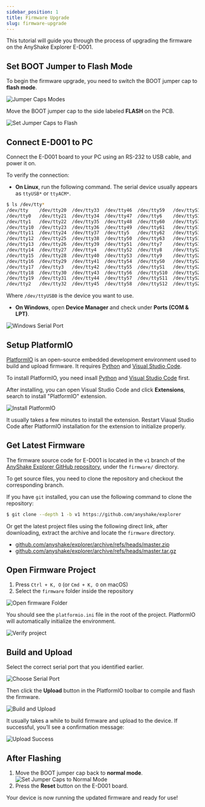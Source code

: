 ```yaml
---
sidebar_position: 1
title: Firmware Upgrade
slug: firmware-upgrade
---
```


This tutorial will guide you through the process of upgrading the firmware on the AnyShake Explorer E-D001.

## Set BOOT Jumper to Flash Mode

To begin the firmware upgrade, you need to switch the BOOT jumper cap to **flash mode**.

![Jumper Caps Modes](img/firmware-upgrade/jumper-caps-modes.webp)

Move the BOOT jumper cap to the side labeled **FLASH** on the PCB.

![Set Jumper Caps to Flash](img/firmware-upgrade/set-flash-mode.webp)

## Connect E-D001 to PC

Connect the E-D001 board to your PC using an RS-232 to USB cable, and power it on.

To verify the connection:

- **On Linux**, run the following command. The serial device usually appears as `ttyUSB*` or `ttyACM*`.

```bash
$ ls /dev/tty*
/dev/tty    /dev/tty20  /dev/tty33  /dev/tty46  /dev/tty59   /dev/ttyS13  /dev/ttyS26
/dev/tty0   /dev/tty21  /dev/tty34  /dev/tty47  /dev/tty6    /dev/ttyS14  /dev/ttyS27
/dev/tty1   /dev/tty22  /dev/tty35  /dev/tty48  /dev/tty60   /dev/ttyS15  /dev/ttyS28
/dev/tty10  /dev/tty23  /dev/tty36  /dev/tty49  /dev/tty61   /dev/ttyS16  /dev/ttyS29
/dev/tty11  /dev/tty24  /dev/tty37  /dev/tty5   /dev/tty62   /dev/ttyS17  /dev/ttyS3
/dev/tty12  /dev/tty25  /dev/tty38  /dev/tty50  /dev/tty63   /dev/ttyS18  /dev/ttyS30
/dev/tty13  /dev/tty26  /dev/tty39  /dev/tty51  /dev/tty7    /dev/ttyS19  /dev/ttyS31
/dev/tty14  /dev/tty27  /dev/tty4   /dev/tty52  /dev/tty8    /dev/ttyS2   /dev/ttyS4
/dev/tty15  /dev/tty28  /dev/tty40  /dev/tty53  /dev/tty9    /dev/ttyS20  /dev/ttyS5
/dev/tty16  /dev/tty29  /dev/tty41  /dev/tty54  /dev/ttyS0   /dev/ttyS21  /dev/ttyS6
/dev/tty17  /dev/tty3   /dev/tty42  /dev/tty55  /dev/ttyS1   /dev/ttyS22  /dev/ttyS7
/dev/tty18  /dev/tty30  /dev/tty43  /dev/tty56  /dev/ttyS10  /dev/ttyS23  /dev/ttyS8
/dev/tty19  /dev/tty31  /dev/tty44  /dev/tty57  /dev/ttyS11  /dev/ttyS24  /dev/ttyS9
/dev/tty2   /dev/tty32  /dev/tty45  /dev/tty58  /dev/ttyS12  /dev/ttyS25  /dev/ttyUSB0
```

Where `/dev/ttyUSB0` is the device you want to use.

- **On Windows**, open **Device Manager** and check under **Ports (COM & LPT)**.

![Windows Serial Port](img/firmware-upgrade/device-manager.webp)

## Setup PlatformIO

[PlatformIO](https://platformio.org/) is an open-source embedded development environment used to build and upload firmware. It requires [Python](https://www.python.org/) and [Visual Studio Code](https://code.visualstudio.com/).

To install PlatformIO, you need insall [Python](https://www.python.org/) and [Visual Studio Code](https://code.visualstudio.com/) first.

After installing, you can open Visual Studio Code and click **Extensions**, search to install "PlatformIO" extension.

![Install PlatformIO](img/firmware-upgrade/install-platformio.webp)

It usually takes a few minutes to install the extension. Restart Viaual Studio Code after PlatformIO installation for the extension to initialize properly.

## Get Latest Firmware

The firmware source code for E-D001 is located in the `v1` branch of the [AnyShake Explorer GitHub repository](https://github.com/anyshake/explorer), under the `firmware/` directory.

To get source files, you need to clone the repository and checkout the corresponding branch.

If you have `git` installed, you can use the following command to clone the repository:

```bash
$ git clone --depth 1 -b v1 https://github.com/anyshake/explorer
```

Or get the latest project files using the following direct link, after downloading, extract the archive and locate the `firmware` directory.

- [github.com/anyshake/explorer/archive/refs/heads/master.zip](https://github.com/anyshake/explorer/archive/refs/heads/master.zip)
- [github.com/anyshake/explorer/archive/refs/heads/master.tar.gz](https://github.com/anyshake/explorer/archive/refs/heads/master.tar.gz)

## Open Firmware Project

1. Press `Ctrl + K, O` (or `Cmd + K, O` on macOS)
2. Select the `firmware` folder inside the repository

![Open firmware Folder](img/firmware-upgrade//open-project.webp)

You should see the `platformio.ini` file in the root of the project. PlatformIO will automatically initialize the environment.

![Verify project](img/firmware-upgrade/verify-project.webp)

## Build and Upload

Select the correct serial port that you identified earlier.

![Choose Serial Port](img/firmware-upgrade/choose-serial-port.webp)

Then click the **Upload** button in the PlatformIO toolbar to compile and flash the firmware.

![Build and Upload](img/firmware-upgrade/build-and-upload.webp)

It usually takes a while to build firmware and upload to the device. If successful, you’ll see a confirmation message:

![Upload Success](img/firmware-upgrade/upload-succeed.webp)

## After Flashing

1. Move the BOOT jumper cap back to **normal mode**.
   ![Set Jumper Caps to Normal Mode](img/firmware-upgrade/set-normal-mode.webp)
2. Press the **Reset** button on the E-D001 board.

Your device is now running the updated firmware and ready for use!

